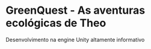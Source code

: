 # GreenQuest - As aventuras ecológicas de Theo
 Desenvolvimento na engine Unity
altamente informativo
